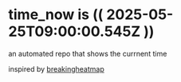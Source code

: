 # time_now is (( 2025-05-25T09:00:00.545Z ))

an automated repo that shows the currnent time

inspired by [breakingheatmap](https://github.com/breakingheatmap/breakingheatmap)